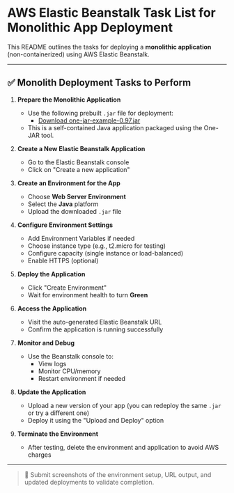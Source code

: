 # AWS Elastic Beanstalk Task List for Monolithic App Deployment

This README outlines the tasks for deploying a **monolithic application** (non-containerized) using AWS Elastic Beanstalk.

---

## ✅ Monolith Deployment Tasks to Perform

1. **Prepare the Monolithic Application**
   - Use the following prebuilt `.jar` file for deployment:
     - [Download one-jar-example-0.97.jar](https://sourceforge.net/projects/one-jar/files/one-jar/0.97/one-jar-example-0.97.jar/download)
   - This is a self-contained Java application packaged using the One-JAR tool.

2. **Create a New Elastic Beanstalk Application**
   - Go to the Elastic Beanstalk console
   - Click on "Create a new application"

3. **Create an Environment for the App**
   - Choose **Web Server Environment**
   - Select the **Java** platform
   - Upload the downloaded `.jar` file

4. **Configure Environment Settings**
   - Add Environment Variables if needed
   - Choose instance type (e.g., t2.micro for testing)
   - Configure capacity (single instance or load-balanced)
   - Enable HTTPS (optional)

5. **Deploy the Application**
   - Click "Create Environment"
   - Wait for environment health to turn **Green**

6. **Access the Application**
   - Visit the auto-generated Elastic Beanstalk URL
   - Confirm the application is running successfully

7. **Monitor and Debug**
   - Use the Beanstalk console to:
     - View logs
     - Monitor CPU/memory
     - Restart environment if needed

8. **Update the Application**
   - Upload a new version of your app (you can redeploy the same `.jar` or try a different one)
   - Deploy it using the "Upload and Deploy" option

9. **Terminate the Environment**
   - After testing, delete the environment and application to avoid AWS charges

---

> 📌 Submit screenshots of the environment setup, URL output, and updated deployments to validate completion.

